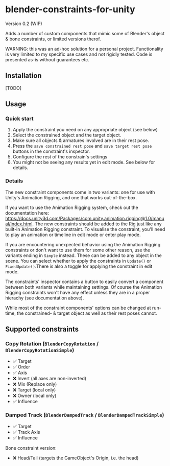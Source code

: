 # blender-constraints-for-unity
Version 0.2 (WIP)

Adds a number of custom components that mimic some of Blender's object & bone constraints, or limited versions therof.

WARNING: this was an ad-hoc solution for a personal project. Functionality is very limited to my specific use cases and not rigidly tested. Code is presented as-is without guarantees etc.

## Installation
[TODO]

## Usage
### Quick start
1. Apply the constraint you need on any appropriate object (see below)
2. Select the constrained object and the target object.
3. Make sure all objects & armatures involved are in their rest pose.
4. Press the ``save constrained rest pose`` and ``save target rest pose`` buttons in the constraint's inspector.
5. Configure the rest of the constrain's settings
6. You might not be seeing any results yet in edit mode. See below for details.

### Details
The new constraint components come in two variants: one for use with Unity's Animation Rigging, and one that works out-of-the-box.

If you want to use the Animation Rigging system, check out the documentation here: https://docs.unity3d.com/Packages/com.unity.animation.rigging@1.0/manual/index.html. The new constraints should be added to the Rig just like any built-in Animation Rigging constraint. To visualise the constraint, you'll need to play an animation or timeline in edit mode or enter play mode.

If you are encountering unexpected behavior using the Animation Rigging constraints or don't want to use them for some other reason, use the variants ending in ``Simple`` instead. These can be added to any object in the scene. You can select whether to apply the constraints in ``Update()`` or ``FixedUpdate()``.There is also a toggle for applying the constraint in edit mode.

The constraints' inspector contains a button to easily convert a component between both variants while maintaining settings. Of course the Animation Rigging constraints won't have any effect unless they are in a proper hierachy (see documentation above).

While most of the constraint components' options can be changed at run-time, the constrained- & target object as well as their rest poses cannot.

## Supported constraints
### Copy Rotation (``BlenderCopyRotation`` / ``BlenderCopyRotationSimple``)
- :white_check_mark: Target
- :white_check_mark: Order
- :white_check_mark: Axis
- :x: Invert (all axes are non-inverted)
- :x: Mix (Replace only)
- :x: Target (local only)
- :x: Owner (local only)
- :white_check_mark: Influence

### Damped Track (``BlenderDampedTrack`` / ``BlenderDampedTrackSimple``)
- :white_check_mark: Target
- :white_check_mark: Track Axis
- :white_check_mark: Influence

Bone constraint version:
- :x: Head/Tail (targets the GameObject's Origin, i.e. the head)
